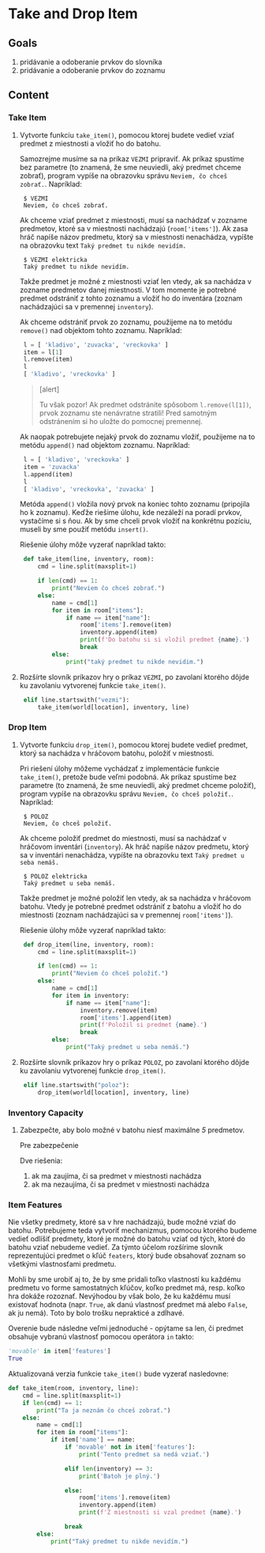 # Take and Drop Item

## Goals

1. pridávanie a odoberanie prvkov do slovníka
2. pridávanie a odoberanie prvkov do zoznamu

## Content

### Take Item

1. Vytvorte funkciu `take_item()`, pomocou ktorej budete vedieť vziať predmet z miestnosti a vložiť ho do batohu.

   Samozrejme musíme sa na príkaz `VEZMI` pripraviť. Ak príkaz spustíme bez parametre (to znamená, že sme neuviedli, aký predmet chceme zobrať), program vypíše na obrazovku správu `Neviem, čo chceš zobrať.`. Napríklad:

   ```
    $ VEZMI
    Neviem, čo chceš zobrať.
   ```

   Ak chceme vziať predmet z miestnosti, musí sa nachádzať v zozname predmetov, ktoré sa v miestnosti nachádzajú (`room['items']`). Ak zasa hráč napíše názov predmetu, ktorý sa v miestnosti nenachádza, vypíšte na obrazovku text `Taký predmet tu nikde nevidím.`

   ```
    $ VEZMI elektricka
    Taký predmet tu nikde nevidím.
   ```

   Takže predmet je možné z miestnosti vziať len vtedy, ak sa nachádza v zozname predmetov danej miestnosti. V tom momente je potrebné predmet odstrániť z tohto zoznamu a vložiť ho do inventára (zoznam nachádzajúci sa v premennej `inventory`).

   Ak chceme odstrániť prvok zo zoznamu, použijeme na to metódu `remove()` nad objektom tohto zoznamu. Napríklad:

   ```python
    l = [ 'kladivo', 'zuvacka', 'vreckovka' ]
    item = l[1]
    l.remove(item)
    l
    [ 'kladivo', 'vreckovka' ]
   ```

   > [alert]
   >
   > Tu však pozor! Ak predmet odstránite spôsobom `l.remove(l[1])`, prvok zoznamu ste nenávratne stratili! Pred samotným odstránením si ho uložte do pomocnej premennej.

   Ak naopak potrebujete nejaký prvok do zoznamu vložiť, použijeme na to metódu `append()` nad objektom zoznamu. Napríklad:

   ```python
    l = [ 'kladivo', 'vreckovka' ]
    item = 'zuvacka'
    l.append(item)
    l
    [ 'kladivo', 'vreckovka', 'zuvacka' ]
   ```

   Metóda `append()` vložila nový prvok na koniec tohto zoznamu (pripojila ho k zoznamu). Keďže riešime úlohu, kde nezáleží na poradí prvkov, vystačíme si s ňou. Ak by sme chceli prvok vložiť na konkrétnu pozíciu, museli by sme použiť metódu `insert()`.

   Riešenie úlohy môže vyzerať napríklad takto:

   ```python
    def take_item(line, inventory, room):
        cmd = line.split(maxsplit=1)
   
        if len(cmd) == 1:
            print("Neviem čo chceš zobrať.")
        else:
            name = cmd[1]
            for item in room["items"]:
                if name == item["name"]:
                    room['items'].remove(item)
                    inventory.append(item)
                    print(f'Do batohu si si vložil predmet {name}.')
                    break
            else:
                print("taký predmet tu nikde nevidim.")
   ```

2. Rozšírte slovník príkazov hry o príkaz `VEZMI`, po zavolaní ktorého dôjde ku zavolaniu vytvorenej funkcie `take_item()`.

   ```python
    elif line.startswith("vezmi"):
        take_item(world[location], inventory, line)
   ```

### Drop Item

1. Vytvorte funkciu `drop_item()`, pomocou ktorej budete vedieť predmet, ktorý sa nachádza v hráčovom batohu, položiť v miestnosti.

   Pri riešení úlohy môžeme vychádzať z implementácie funkcie `take_item()`, pretože bude veľmi podobná. Ak príkaz spustíme bez parametre (to znamená, že sme neuviedli, aký predmet chceme položiť), program vypíše na obrazovku správu `Neviem, čo chceš položiť.`. Napríklad:

   ```
    $ POLOZ
    Neviem, čo chceš položiť.
   ```

   Ak chceme položiť predmet do miestnosti, musí sa nachádzať v hráčovom inventári (`inventory`). Ak hráč napíše názov predmetu, ktorý sa v inventári nenachádza, vypíšte na obrazovku text `Taký predmet u seba nemáš.`

   ```
    $ POLOZ elektricka
    Taký predmet u seba nemáš.
   ```

   Takže predmet je možné položiť len vtedy, ak sa nachádza v hráčovom batohu. Vtedy je potrebné predmet odstrániť z batohu a vložiť ho do miestnosti (zoznam nachádzajúci sa v premennej `room['items']`).

   Riešenie úlohy môže vyzerať napríklad takto:

   ```python
    def drop_item(line, inventory, room):
        cmd = line.split(maxsplit=1)
   
        if len(cmd) == 1:
            print("Neviem čo chceš položiť.")
        else:
            name = cmd[1]
            for item in inventory:
                if name == item["name"]:
                    inventory.remove(item)
                    room['items'].append(item)
                    print(f'Položil si predmet {name}.')
                    break
            else:
                print("Taký predmet u seba nemáš.")
   ```

2. Rozšírte slovník príkazov hry o príkaz `POLOZ`, po zavolaní ktorého dôjde ku zavolaniu vytvorenej funkcie `drop_item()`.

   ```python
    elif line.startswith("poloz"):
        drop_item(world[location], inventory, line)
   ```

### Inventory Capacity

1. Zabezpečte, aby bolo možné v batohu niesť maximálne *5* predmetov.

   Pre zabezpečenie

   Dve riešenia:

   1. ak ma zaujíma, či sa predmet v miestnosti nachádza
   2. ak ma nezaujíma, či sa predmet v miestnosti nachádza

### Item Features

Nie všetky predmety, ktoré sa v hre nachádzajú, bude možné vziať do batohu. Potrebujeme teda vytvoriť mechanizmus, pomocou ktorého budeme vedieť odlíšiť predmety, ktoré je možné do batohu vziať od tých, ktoré do batohu vziať nebudeme vedieť. Za týmto účelom rozšírime slovník reprezentujúci predmet o kľúč `featers`, ktorý bude obsahovať zoznam so všetkými vlastnosťami predmetu.

Mohli by sme urobiť aj to, že by sme pridali toľko vlastností ku každému predmetu vo forme samostatných kľúčov, koľko predmet má, resp. koľko hra dokáže rozoznať. Nevýhodou by však bolo, že ku každému musí existovať hodnota (napr. `True`, ak danú vlastnosť predmet má alebo `False`, ak ju nemá). Toto by bolo trošku neprakticé a zdĺhavé.

Overenie bude následne veľmi jednoduché - opýtame sa len, či predmet obsahuje vybranú vlastnosť pomocou operátora `in` takto:

```python
'movable' in item['features']
True
```

Aktualizovaná verzia funkcie `take_item()` bude vyzerať nasledovne:

```python
def take_item(room, inventory, line):
    cmd = line.split(maxsplit=1)
    if len(cmd) == 1:
        print("Ta ja neznám čo chceš zobrať.")
    else:
        name = cmd[1]
        for item in room["items"]:
            if item['name'] == name:
                if 'movable' not in item['features']:
                    print('Tento predmet sa nedá vziať.')

                elif len(inventory) == 3:
                    print('Batoh je plný.')

                else:
                    room['items'].remove(item)
                    inventory.append(item)
                    print(f'Z miestnosti si vzal predmet {name}.')

                break
        else:
            print("Taký predmet tu nikde nevidím.")
```

